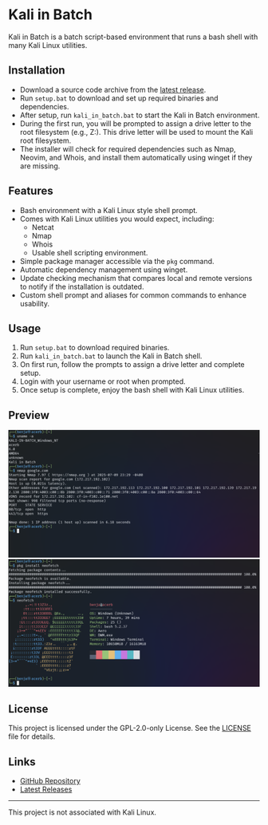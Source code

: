 # Kali in Batch

Kali in Batch is a batch script-based environment that runs a bash shell with many Kali Linux utilities.

## Installation

* Download a source code archive from the [latest release](https://github.com/Kali-in-Batch/kali-in-batch/releases/latest).
* Run `setup.bat` to download and set up required binaries and dependencies.
* After setup, run `kali_in_batch.bat` to start the Kali in Batch environment.
* During the first run, you will be prompted to assign a drive letter to the root filesystem (e.g., Z:). This drive letter will be used to mount the Kali root filesystem.
* The installer will check for required dependencies such as Nmap, Neovim, and Whois, and install them automatically using winget if they are missing.

## Features

* Bash environment with a Kali Linux style shell prompt.
* Comes with Kali Linux utilities you would expect, including:
  * Netcat
  * Nmap
  * Whois
  * Usable shell scripting environment.
* Simple package manager accessible via the `pkg` command.
* Automatic dependency management using winget.
* Update checking mechanism that compares local and remote versions to notify if the installation is outdated.
* Custom shell prompt and aliases for common commands to enhance usability.

## Usage

1. Run `setup.bat` to download required binaries.
2. Run `kali_in_batch.bat` to launch the Kali in Batch shell.
3. On first run, follow the prompts to assign a drive letter and complete setup.
4. Login with your username or root when prompted.
5. Once setup is complete, enjoy the bash shell with Kali Linux utilities.

## Preview

![image of a terminal nmap scan with uname -a output above](./assets/image.png)
![image of a terminal neofetch](./assets/image2.png)

## License

This project is licensed under the GPL-2.0-only License. See the [LICENSE](LICENSE) file for details.

## Links

* [GitHub Repository](https://github.com/Kali-in-Batch/kali-in-batch)
* [Latest Releases](https://github.com/Kali-in-Batch/kali-in-batch/releases/latest)

---

This project is not associated with Kali Linux.
